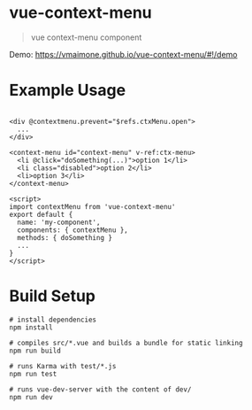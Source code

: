 # vue-context-menu

> vue context-menu component

Demo: https://vmaimone.github.io/vue-context-menu/#!/demo



# Example Usage
```

<div @contextmenu.prevent="$refs.ctxMenu.open">
  ...
</div>

<context-menu id="context-menu" v-ref:ctx-menu>
  <li @click="doSomething(...)">option 1</li>
  <li class="disabled">option 2</li>
  <li>option 3</li>
</context-menu>

<script>
import contextMenu from 'vue-context-menu'
export default {
  name: 'my-component',
  components: { contextMenu },
  methods: { doSomething }
  ...
}
</script>
```

# Build Setup

```
# install dependencies
npm install

# compiles src/*.vue and builds a bundle for static linking
npm run build

# runs Karma with test/*.js
npm run test

# runs vue-dev-server with the content of dev/
npm run dev
```
